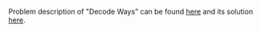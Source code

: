 Problem description of "Decode Ways" can be found [here](https://leetcode.com/problems/decode-ways/) and its solution [here](https://github.com/aurimas13/Solutions-To-Problems/blob/main/LeetCode/Python%20Solutions/Decode%20Ways/decode.py).